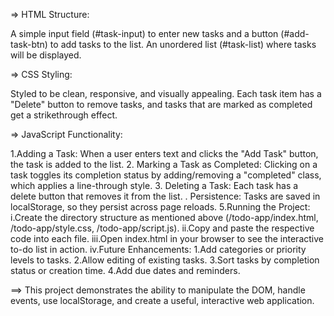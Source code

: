 => HTML Structure:

A simple input field (#task-input) to enter new tasks and a button (#add-task-btn) to add tasks to the list.
An unordered list (#task-list) where tasks will be displayed.

=> CSS Styling:

Styled to be clean, responsive, and visually appealing. Each task item has a "Delete" button to remove tasks, and tasks that are marked as completed get a strikethrough effect.

=> JavaScript Functionality:

1.Adding a Task: When a user enters text and clicks the "Add Task" button, the task is added to the list.
2. Marking a Task as Completed: Clicking on a task toggles its completion status by adding/removing a "completed" class, which applies a line-through style.
3. Deleting a Task: Each task has a delete button that removes it from the list.
. Persistence: Tasks are saved in localStorage, so they persist across page reloads.
5.Running the Project:
i.Create the directory structure as mentioned above (/todo-app/index.html, /todo-app/style.css, /todo-app/script.js).
ii.Copy and paste the respective code into each file.
iii.Open index.html in your browser to see the interactive to-do list in action.
iv.Future Enhancements:
1.Add categories or priority levels to tasks.
2.Allow editing of existing tasks.
3.Sort tasks by completion status or creation time.
4.Add due dates and reminders.

==> This project demonstrates the ability to manipulate the DOM, handle events, use localStorage, and create a useful, interactive web application.




